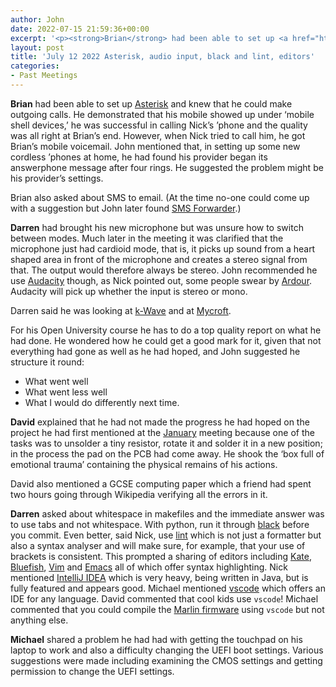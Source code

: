 ```yaml
---
author: John
date: 2022-07-15 21:59:36+00:00
excerpt: '<p><strong>Brian</strong> had been able to set up <a href="https://www.asterisk.org/" type="text/html" role="link">Asterisk</a> and knew that he could make outgoing calls. He demonstrated that his mobile showed up under ‘mobile shell devices,’ he was successful in calling Nick’s ’phone and the quality was all right at Brian’s end. However, when Nick tried to call him, he got Brian’s mobile voicemail. John mentioned that, in setting up some new cordless ’phones at home, he had found his provider began its answerphone message after four rings. He suggested the problem might be his provider’s settings.</p>'
layout: post
title: 'July 12 2022 Asterisk, audio input, black and lint, editors'
categories:
- Past Meetings
---
```


<p><strong>Brian</strong> had been able to set up <a href="https://www.asterisk.org/" type="text/html" role="link">Asterisk</a> and knew that he could make outgoing calls. He demonstrated that his mobile showed up under ‘mobile shell devices,’ he was successful in calling Nick’s ’phone and the quality was all right at Brian’s end. However, when Nick tried to call him, he got Brian’s mobile voicemail. John mentioned that, in setting up some new cordless ’phones at home, he had found his provider began its answerphone message after four rings. He suggested the problem might be his provider’s settings.</p><p>Brian also asked about SMS to email. (At the time no-one could come up with a suggestion but John later found <a href="https://www.makeuseof.com/how-to-automatically-forward-sms-to-email-on-android/" type="text/html" role="link">SMS Forwarder</a>.)</p><p><strong>Darren</strong> had brought his new microphone but was unsure how to switch between modes. Much later in the meeting it was clarified that the microphone just had cardioid mode, that is, it picks up sound from a heart shaped area in front of the microphone and creates a stereo signal from that. The output would therefore always be stereo. John recommended he use <a href="https://www.audacityteam.org/" type="text/html" role="link">Audacity</a> though, as Nick pointed out, some people swear by <a href="https://ardour.org/" type="text/html" role="link">Ardour</a>. Audacity will pick up whether the input is stereo or mono.</p><p>Darren said he was looking at <a href="http://www.k-wave.org/" type="text/html" role="link">k-Wave</a> and at <a href="https://mycroft.ai/" type="text/html" role="link">Mycroft</a>.</p><p>For his Open University course he has to do a top quality report on what he had done. He wondered how he could get a good mark for it, given that not everything had gone as well as he had hoped, and John suggested he structure it round:</p><ul><li>What went well</li><li>What went less well</li><li>What I would do differently next time.</li></ul><p><strong>David</strong> explained that he had not made the progress he had hoped on the project he had first mentioned at the <a href="https://bradlug.co.uk/blog/2022/01/15/january-11-2022-kontact-backups-konqueror-jellyfin-ad-silence-thingyverse" type="text/html" role="link">January</a> meeting because one of the tasks was to unsolder a tiny resistor, rotate it and solder it in a new position; in the process the pad on the PCB had come away. He shook the ‘box full of emotional trauma’ containing the physical remains of his actions.</p><p>David also mentioned a GCSE computing paper which a friend had spent two hours going through Wikipedia verifying all the errors in it.</p><p><strong>Darren</strong> asked about whitespace in makefiles and the immediate answer was to use tabs and not whitespace. With python, run it through <a href="https://pypi.org/project/black/" type="text/html" role="link">black</a> before you commit. Even better, said Nick, use <a href="https://codedocs.org/what-is/lint-software" type="text/html" role="link">lint</a> which is not just a formatter but also a syntax analyser and will make sure, for example, that your use of brackets is consistent. This prompted a sharing of editors including <a href="https://kate-editor.org/" type="text/html" role="link">Kate</a>, <a href="https://bluefish.openoffice.nl/index.html" type="text/html" role="link">Bluefish</a>, <a href="https://www.vim.org/" type="text/html" role="link">Vim</a> and <a href="https://www.gnu.org/software/emacs/" type="text/html" role="link">Emacs</a> all of which offer syntax highlighting. Nick mentioned <a href="https://www.jetbrains.com/idea/" type="text/html" role="link">IntelliJ IDEA</a> which is very heavy, being written in Java, but is fully featured and appears good. Michael mentioned <a href="https://code.visualstudio.com/docs/editor/vscode-web" type="text/html" role="link">vscode</a> which offers an IDE for any language. David commented that cool kids use <code>vscode</code>! Michael commented that you could compile the <a href="https://marlinfw.org/" type="text/html" role="link">Marlin firmware</a> using <code>vscode</code> but not anything else.</p><p><strong>Michael</strong> shared a problem he had had with getting the touchpad on his laptop to work and also a difficulty changing the UEFI boot settings. Various suggestions were made including examining the CMOS settings and getting permission to change the UEFI settings.</p>
